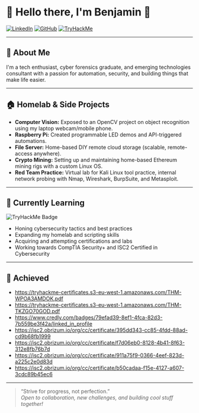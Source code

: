 # 👋 Hello there, I'm Benjamin 👋

[![LinkedIn](https://img.shields.io/badge/-LinkedIn-blue?logo=linkedin&style=flat-square)](https://www.linkedin.com/in/bencyf/)
[![GitHub](https://img.shields.io/badge/-GitHub-black?logo=github&style=flat-square)](https://github.com/AhBenzzz)
[![TryHackMe](https://img.shields.io/badge/-TryHackMe-grey?logo=tryhackme&style=flat-square)](https://tryhackme.com/p/SunKyu)

---

## 🚀 About Me

I'm a tech enthusiast, cyber forensics graduate, and emerging technologies consultant with a passion for automation, security, and building things that make life easier.

---

## 🏠 Homelab & Side Projects

- **Computer Vision:** Exposed to an OpenCV project on object recognition using my laptop webcam/mobile phone.
- **Raspberry Pi:** Created programmable LED demos and API-triggered automations.
- **File Server:** Home-based DIY remote cloud storage (scalable, remote-access anywhere).
- **Crypto Mining:** Setting up and maintaining home-based Ethereum mining rigs with a custom Linux OS.
- **Red Team Practice:** Virtual lab for Kali Linux tool practice, internal network probing with Nmap, Wireshark, BurpSuite, and Metasploit.

---

## 🌱 Currently Learning
<!--START_SECTION:tryhackme-->
![TryHackMe Badge](https://tryhackme-badges.s3.amazonaws.com/SunKyu.png?t=1758072431)
<!--END_SECTION:tryhackme-->

- Honing cybersecurity tactics and best practices
- Expanding my homelab and scripting skills
- Acquiring and attempting certifications and labs
- Working towards CompTIA Security+ and ISC2 Certified in Cybersecurity

---

## 🔖 Achieved
- https://tryhackme-certificates.s3-eu-west-1.amazonaws.com/THM-WPOA3AMDOK.pdf
- https://tryhackme-certificates.s3-eu-west-1.amazonaws.com/THM-TKZGO70GOD.pdf
- https://www.credly.com/badges/79efad39-8ef1-4fca-82d3-7b559be3f42a/linked_in_profile
- https://isc2.obrizum.io/org/cc/certificate/395dd343-cc85-4fdd-88ad-cd9b68fb1999
- https://isc2.obrizum.io/org/cc/certificate/f7d06eb0-8128-4b41-8f63-312e8fb76b7d
- https://isc2.obrizum.io/org/cc/certificate/911a75f9-0366-4eef-823d-a225c2e0d83d
- https://isc2.obrizum.io/org/cc/certificate/b50cadaa-f15e-4127-a607-3cdc89b45ec6

---

> “Strive for progress, not perfection.”  
> *Open to collaboration, new challenges, and building cool stuff together!*
